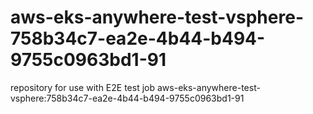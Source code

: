 # aws-eks-anywhere-test-vsphere-758b34c7-ea2e-4b44-b494-9755c0963bd1-91
repository for use with E2E test job aws-eks-anywhere-test-vsphere:758b34c7-ea2e-4b44-b494-9755c0963bd1-91
